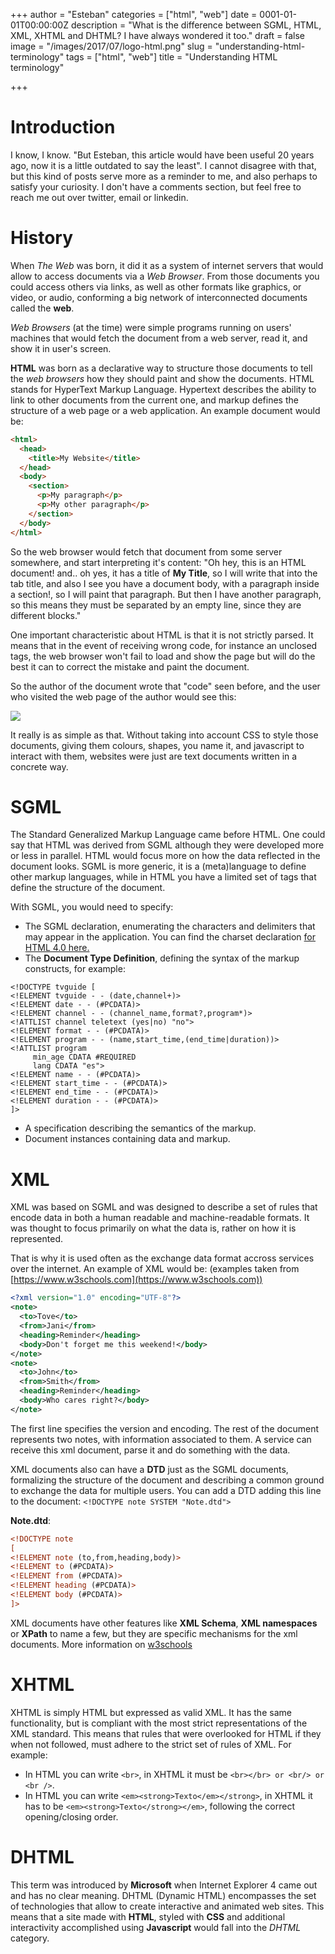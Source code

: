 +++
author = "Esteban"
categories = ["html", "web"]
date = 0001-01-01T00:00:00Z
description = "What is the difference between SGML, HTML, XML, XHTML and DHTML? I have always wondered it too."
draft = false
image = "/images/2017/07/logo-html.png"
slug = "understanding-html-terminology"
tags = ["html", "web"]
title = "Understanding HTML terminology"

+++


# Introduction

I know, I know. "But Esteban, this article would have been useful 20 years ago, now it is a little outdated to say the least". I cannot disagree with that, but this kind of posts serve more as a reminder to me, and also perhaps to satisfy your curiosity. I don't have a comments section, but feel free to reach me out over twitter, email or linkedin.  

# History

When *The Web* was born, it did it as a system of internet servers that would allow to access documents via a *Web Browser*. From those documents you could access others via links, as well as other formats like graphics, or video, or audio, conforming a big network of interconnected documents called the **web**.

*Web Browsers* (at the time) were simple programs running on users' machines that would fetch the document from a web server, read it, and show it in user's screen.

**HTML** was born as a declarative way to structure those documents to tell the *web browsers* how they should paint and show the documents. HTML stands for HyperText Markup Language. Hypertext describes the ability to link to other documents from the current one, and markup defines the structure of a web page or a web application. An example document would be:

```html
<html>
  <head>
    <title>My Website</title>
  </head>
  <body>
    <section>
      <p>My paragraph</p>
      <p>My other paragraph</p>
    </section>
  </body>
</html>
```

So the web browser would fetch that document from some server somewhere, and start interpreting it's content: "Oh hey, this is an HTML document! and.. oh yes, it has a title of **My Title**, so I will write that into the tab title, and also I see you have a document body, with a paragraph inside a section!, so I will paint that paragraph. But then I have another paragraph, so this means they must be separated by an empty line, since they are different blocks."

One important characteristic about HTML is that it is not strictly parsed. It means that in the event of receiving wrong code, for instance an unclosed tags, the web browser won't fail to load and show the page but will do the best it can to correct the mistake and paint the document.

So the author of the document wrote that "code" seen before, and the user who visited the web page of the author would see this:

![](/content/images/2017/07/simplesite.png)
  
It really is as simple as that. Without taking into account CSS to style those documents, giving them colours, shapes, you name it, and javascript to interact with them, websites were just are text documents written in a concrete way.


# SGML

The Standard Generalized Markup Language came before HTML. One could say that HTML was derived from SGML although they were developed more or less in parallel. HTML would focus more on how the data reflected in the document looks. SGML is more generic, it is a (meta)language to define other markup languages, while in HTML you have a limited set of tags that define the structure of the document.

With SGML, you would need to specify:

  * The SGML declaration, enumerating the characters and delimiters that may appear in the application. You can find the charset declaration [for HTML 4.0 here.](https://www.w3.org/TR/WD-html40-970708/sgml/sgmldecl.html)
  * The **Document Type Definition**, defining the syntax of the markup constructs, for example:

```
<!DOCTYPE tvguide [
<!ELEMENT tvguide - - (date,channel+)>
<!ELEMENT date - - (#PCDATA)>
<!ELEMENT channel - - (channel_name,format?,program*)>
<!ATTLIST channel teletext (yes|no) "no">
<!ELEMENT format - - (#PCDATA)>
<!ELEMENT program - - (name,start_time,(end_time|duration))>
<!ATTLIST program
     min_age CDATA #REQUIRED
     lang CDATA "es">
<!ELEMENT name - - (#PCDATA)>
<!ELEMENT start_time - - (#PCDATA)>
<!ELEMENT end_time - - (#PCDATA)>
<!ELEMENT duration - - (#PCDATA)>
]>
```
  * A specification describing the semantics of the markup.
  * Document instances containing data and markup.

# XML

XML was based on SGML and was designed to describe a set of rules that encode data in both a human readable and machine-readable formats. It was thought to focus primarily on what the data is, rather on how it is represented.

That is why it is used often as the exchange data format accross services over the internet. An example of XML would be: (examples taken from [https://www.w3schools.com](https://www.w3schools.com))

```xml
<?xml version="1.0" encoding="UTF-8"?>
<note>
  <to>Tove</to>
  <from>Jani</from>
  <heading>Reminder</heading>
  <body>Don't forget me this weekend!</body>
</note>
<note>
  <to>John</to>
  <from>Smith</from>
  <heading>Reminder</heading>
  <body>Who cares right?</body>
</note>
```

The first line specifies the version and encoding. The rest of the document represents two notes, with information associated to them. A service can receive this xml document, parse it and do something with the data.

XML documents also can have a **DTD** just as the SGML documents, formalizing the structure of the document and describing a common ground to exchange the data for multiple users. You can add a DTD adding this line to the document: `<!DOCTYPE note SYSTEM "Note.dtd">`

**Note.dtd**:
```xml
<!DOCTYPE note
[
<!ELEMENT note (to,from,heading,body)>
<!ELEMENT to (#PCDATA)>
<!ELEMENT from (#PCDATA)>
<!ELEMENT heading (#PCDATA)>
<!ELEMENT body (#PCDATA)>
]>
```

XML documents have other features like **XML Schema**, **XML namespaces** or **XPath** to name a few, but they are specific mechanisms for the xml documents. More information on [w3schools](https://www.w3schools.com/xml/)


# XHTML

 XHTML is simply HTML but expressed as valid XML. It has the same functionality, but is compliant with the most strict representations of the XML standard. This means that rules that were overlooked for HTML if they when not followed, must adhere to the strict set of rules of XML. For example:

  * In HTML you can write `<br>`, in XHTML it must be `<br></br> or <br/> or <br />`.
  * In HTML you can write `<em><strong>Texto</em></strong>`, in XHTML it has to be `<em><strong>Texto</strong></em>`, following the correct opening/closing order.

# DHTML

This term was introduced by **Microsoft** when Internet Explorer 4 came out and has no clear meaning. DHTML (Dynamic HTML) encompasses the set of technologies that allow to create interactive and animated web sites. This means that a site made with **HTML**, styled with **CSS** and additional interactivity accomplished using **Javascript** would fall into the *DHTML* category.


